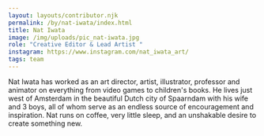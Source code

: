 ```yaml
---
layout: layouts/contributor.njk
permalink: /by/nat-iwata/index.html
title: Nat Iwata
image: /img/uploads/pic_nat-iwata.jpg
role: "Creative Editor & Lead Artist "
instagram: https://www.instagram.com/nat_iwata_art/
tags: team
---
```

Nat Iwata has worked as an art director, artist, illustrator, professor and animator on everything from video games to children's books. He lives just west of Amsterdam in the beautiful Dutch city of Spaarndam with his wife and 3 boys, all of whom serve as an endless source of encouragement and inspiration. Nat runs on coffee, very little sleep, and an unshakable desire to create something new.